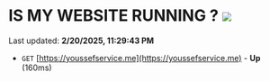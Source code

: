 # IS MY WEBSITE RUNNING ? [![](https://img.shields.io/static/v1?label=Sponsor&message=%E2%9D%A4&logo=GitHub&color=%23fe8e86)](https://github.com/sponsors/Youssef-Lehmam)

Last updated: **2/20/2025, 11:29:43 PM**

- `GET` [https://youssefservice.me](https://youssefservice.me) - **Up** (160ms)
